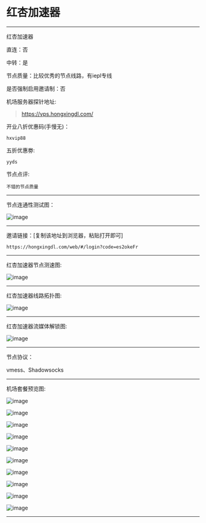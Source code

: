 # 红杏加速器

-------------------------

红杏加速器

直连：否

中转：是

节点质量：比较优秀的节点线路，有iepl专线

是否强制启用邀请制：否

机场服务器探针地址:

> https://vps.hongxingdl.com/

开业八折优惠码(手慢无)：

    hxvip88

五折优惠劵:

    yyds

节点点评:

    不错的节点质量

-------------------------

节点连通性测试图：

![image](/img/37.png)

-------------------------

邀请链接：[复制该地址到浏览器，粘贴打开即可]

    https://hongxingdl.com/web/#/login?code=es2okeFr

-------------------------

红杏加速器节点测速图:

![image](/img/38.png)

-------------------------

红杏加速器线路拓扑图:

![image](/img/39.png)

-------------------------

红杏加速器流媒体解锁图:

![image](/img/40.png)

-------------------------

节点协议：

vmess、Shadowsocks

-------------------------

机场套餐预览图:

![image](/price/hx/1.png)

![image](/price/hx/2.png)

![image](/price/hx/3.png)

![image](/price/hx/4.png)

![image](/price/hx/5.png)

![image](/price/hx/6.png)

![image](/price/hx/7.png)

![image](/price/hx/8.png)

![image](/price/hx/9.png)

![image](/price/hx/10.png)

-------------------------